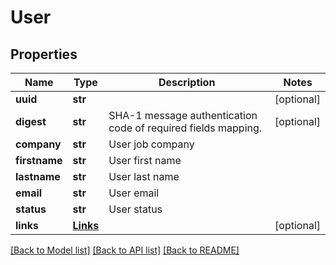# User

## Properties
Name | Type | Description | Notes
------------ | ------------- | ------------- | -------------
**uuid** | **str** |  | [optional] 
**digest** | **str** | SHA-1 message authentication code of required fields mapping. | [optional] 
**company** | **str** | User job company | 
**firstname** | **str** | User first name | 
**lastname** | **str** | User last name | 
**email** | **str** | User email | 
**status** | **str** | User status | 
**links** | [**Links**](Links.md) |  | [optional] 

[[Back to Model list]](../../swagger-client/README.md#documentation-for-models) [[Back to API list]](../../swagger-client/README.md#documentation-for-api-endpoints) [[Back to README]](../../swagger-client/README.md)


